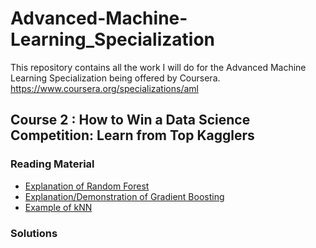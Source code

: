 # Advanced-Machine-Learning_Specialization
This repository contains all the work I will do for the Advanced Machine Learning Specialization being offered by Coursera. https://www.coursera.org/specializations/aml

## Course 2 : How to Win a Data Science Competition: Learn from Top Kagglers

### Reading Material

* [Explanation of Random Forest](https://www.datasciencecentral.com/profiles/blogs/random-forests-explained-intuitively) 
* [Explanation/Demonstration of Gradient Boosting](http://arogozhnikov.github.io/2016/06/24/gradient_boosting_explained.html)
* [Example of kNN](https://www.analyticsvidhya.com/blog/2018/03/introduction-k-neighbours-algorithm-clustering/)

### Solutions
